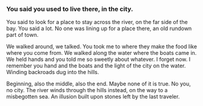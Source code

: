 ### You said you used to live there, in the city.

You said to look for a place to stay across the river, on the far side of the bay. You said a lot. No one was lining up for a place there, an old rundown part of town.

We walked around, we talked. You took me to where they make the food like where you come from. We walked along the water where the boats came in. We held hands and you told me so sweetly about whatever. I forget now. I remember you hand and the boats and the light of the city on the water. Winding backroads dug into the hills.

Beginning, also the middle, also the end. Maybe none of it is true. No you, no city. The river winds through the hills instead, on the way to a misbegotten sea. An illusion built upon stones left by the last traveler.